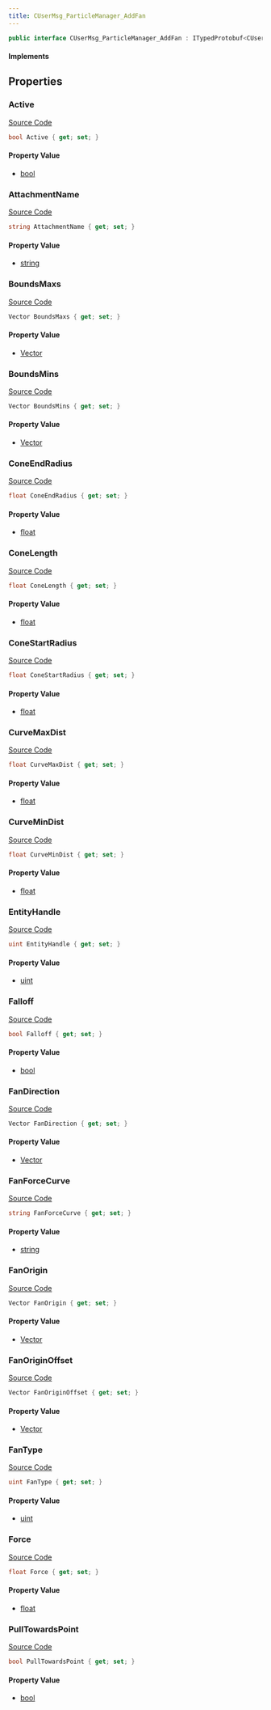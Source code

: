 ```yaml
---
title: CUserMsg_ParticleManager_AddFan
---
```


```csharp
public interface CUserMsg_ParticleManager_AddFan : ITypedProtobuf<CUserMsg_ParticleManager_AddFan>, INativeHandle
```

#### Implements

## Properties

### Active

[Source Code](https://github.com/swiftly-solution/swiftlys2/blob/main/managed/src/SwiftlyS2.Generated/Protobufs/Interfaces/CUserMsg_ParticleManager_AddFan.cs#L13)

```csharp
bool Active { get; set; }
```

#### Property Value

- [bool](https://learn.microsoft.com/dotnet/api/system.boolean)

### AttachmentName

[Source Code](https://github.com/swiftly-solution/swiftlys2/blob/main/managed/src/SwiftlyS2.Generated/Protobufs/Interfaces/CUserMsg_ParticleManager_AddFan.cs#L64)

```csharp
string AttachmentName { get; set; }
```

#### Property Value

- [string](https://learn.microsoft.com/dotnet/api/system.string)

### BoundsMaxs

[Source Code](https://github.com/swiftly-solution/swiftlys2/blob/main/managed/src/SwiftlyS2.Generated/Protobufs/Interfaces/CUserMsg_ParticleManager_AddFan.cs#L19)

```csharp
Vector BoundsMaxs { get; set; }
```

#### Property Value

- [Vector](/docs/api/shared/natives/vector)

### BoundsMins

[Source Code](https://github.com/swiftly-solution/swiftlys2/blob/main/managed/src/SwiftlyS2.Generated/Protobufs/Interfaces/CUserMsg_ParticleManager_AddFan.cs#L16)

```csharp
Vector BoundsMins { get; set; }
```

#### Property Value

- [Vector](/docs/api/shared/natives/vector)

### ConeEndRadius

[Source Code](https://github.com/swiftly-solution/swiftlys2/blob/main/managed/src/SwiftlyS2.Generated/Protobufs/Interfaces/CUserMsg_ParticleManager_AddFan.cs#L55)

```csharp
float ConeEndRadius { get; set; }
```

#### Property Value

- [float](https://learn.microsoft.com/dotnet/api/system.single)

### ConeLength

[Source Code](https://github.com/swiftly-solution/swiftlys2/blob/main/managed/src/SwiftlyS2.Generated/Protobufs/Interfaces/CUserMsg_ParticleManager_AddFan.cs#L58)

```csharp
float ConeLength { get; set; }
```

#### Property Value

- [float](https://learn.microsoft.com/dotnet/api/system.single)

### ConeStartRadius

[Source Code](https://github.com/swiftly-solution/swiftlys2/blob/main/managed/src/SwiftlyS2.Generated/Protobufs/Interfaces/CUserMsg_ParticleManager_AddFan.cs#L52)

```csharp
float ConeStartRadius { get; set; }
```

#### Property Value

- [float](https://learn.microsoft.com/dotnet/api/system.single)

### CurveMaxDist

[Source Code](https://github.com/swiftly-solution/swiftlys2/blob/main/managed/src/SwiftlyS2.Generated/Protobufs/Interfaces/CUserMsg_ParticleManager_AddFan.cs#L46)

```csharp
float CurveMaxDist { get; set; }
```

#### Property Value

- [float](https://learn.microsoft.com/dotnet/api/system.single)

### CurveMinDist

[Source Code](https://github.com/swiftly-solution/swiftlys2/blob/main/managed/src/SwiftlyS2.Generated/Protobufs/Interfaces/CUserMsg_ParticleManager_AddFan.cs#L43)

```csharp
float CurveMinDist { get; set; }
```

#### Property Value

- [float](https://learn.microsoft.com/dotnet/api/system.single)

### EntityHandle

[Source Code](https://github.com/swiftly-solution/swiftlys2/blob/main/managed/src/SwiftlyS2.Generated/Protobufs/Interfaces/CUserMsg_ParticleManager_AddFan.cs#L61)

```csharp
uint EntityHandle { get; set; }
```

#### Property Value

- [uint](https://learn.microsoft.com/dotnet/api/system.uint32)

### Falloff

[Source Code](https://github.com/swiftly-solution/swiftlys2/blob/main/managed/src/SwiftlyS2.Generated/Protobufs/Interfaces/CUserMsg_ParticleManager_AddFan.cs#L37)

```csharp
bool Falloff { get; set; }
```

#### Property Value

- [bool](https://learn.microsoft.com/dotnet/api/system.boolean)

### FanDirection

[Source Code](https://github.com/swiftly-solution/swiftlys2/blob/main/managed/src/SwiftlyS2.Generated/Protobufs/Interfaces/CUserMsg_ParticleManager_AddFan.cs#L28)

```csharp
Vector FanDirection { get; set; }
```

#### Property Value

- [Vector](/docs/api/shared/natives/vector)

### FanForceCurve

[Source Code](https://github.com/swiftly-solution/swiftlys2/blob/main/managed/src/SwiftlyS2.Generated/Protobufs/Interfaces/CUserMsg_ParticleManager_AddFan.cs#L34)

```csharp
string FanForceCurve { get; set; }
```

#### Property Value

- [string](https://learn.microsoft.com/dotnet/api/system.string)

### FanOrigin

[Source Code](https://github.com/swiftly-solution/swiftlys2/blob/main/managed/src/SwiftlyS2.Generated/Protobufs/Interfaces/CUserMsg_ParticleManager_AddFan.cs#L22)

```csharp
Vector FanOrigin { get; set; }
```

#### Property Value

- [Vector](/docs/api/shared/natives/vector)

### FanOriginOffset

[Source Code](https://github.com/swiftly-solution/swiftlys2/blob/main/managed/src/SwiftlyS2.Generated/Protobufs/Interfaces/CUserMsg_ParticleManager_AddFan.cs#L25)

```csharp
Vector FanOriginOffset { get; set; }
```

#### Property Value

- [Vector](/docs/api/shared/natives/vector)

### FanType

[Source Code](https://github.com/swiftly-solution/swiftlys2/blob/main/managed/src/SwiftlyS2.Generated/Protobufs/Interfaces/CUserMsg_ParticleManager_AddFan.cs#L49)

```csharp
uint FanType { get; set; }
```

#### Property Value

- [uint](https://learn.microsoft.com/dotnet/api/system.uint32)

### Force

[Source Code](https://github.com/swiftly-solution/swiftlys2/blob/main/managed/src/SwiftlyS2.Generated/Protobufs/Interfaces/CUserMsg_ParticleManager_AddFan.cs#L31)

```csharp
float Force { get; set; }
```

#### Property Value

- [float](https://learn.microsoft.com/dotnet/api/system.single)

### PullTowardsPoint

[Source Code](https://github.com/swiftly-solution/swiftlys2/blob/main/managed/src/SwiftlyS2.Generated/Protobufs/Interfaces/CUserMsg_ParticleManager_AddFan.cs#L40)

```csharp
bool PullTowardsPoint { get; set; }
```

#### Property Value

- [bool](https://learn.microsoft.com/dotnet/api/system.boolean)

